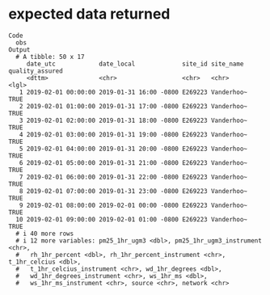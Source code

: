 # expected data returned

    Code
      obs
    Output
      # A tibble: 50 x 17
         date_utc            date_local             site_id site_name  quality_assured
         <dttm>              <chr>                  <chr>   <chr>      <lgl>          
       1 2019-02-01 00:00:00 2019-01-31 16:00 -0800 E269223 Vanderhoo~ TRUE           
       2 2019-02-01 01:00:00 2019-01-31 17:00 -0800 E269223 Vanderhoo~ TRUE           
       3 2019-02-01 02:00:00 2019-01-31 18:00 -0800 E269223 Vanderhoo~ TRUE           
       4 2019-02-01 03:00:00 2019-01-31 19:00 -0800 E269223 Vanderhoo~ TRUE           
       5 2019-02-01 04:00:00 2019-01-31 20:00 -0800 E269223 Vanderhoo~ TRUE           
       6 2019-02-01 05:00:00 2019-01-31 21:00 -0800 E269223 Vanderhoo~ TRUE           
       7 2019-02-01 06:00:00 2019-01-31 22:00 -0800 E269223 Vanderhoo~ TRUE           
       8 2019-02-01 07:00:00 2019-01-31 23:00 -0800 E269223 Vanderhoo~ TRUE           
       9 2019-02-01 08:00:00 2019-02-01 00:00 -0800 E269223 Vanderhoo~ TRUE           
      10 2019-02-01 09:00:00 2019-02-01 01:00 -0800 E269223 Vanderhoo~ TRUE           
      # i 40 more rows
      # i 12 more variables: pm25_1hr_ugm3 <dbl>, pm25_1hr_ugm3_instrument <chr>,
      #   rh_1hr_percent <dbl>, rh_1hr_percent_instrument <chr>, t_1hr_celcius <dbl>,
      #   t_1hr_celcius_instrument <chr>, wd_1hr_degrees <dbl>,
      #   wd_1hr_degrees_instrument <chr>, ws_1hr_ms <dbl>,
      #   ws_1hr_ms_instrument <chr>, source <chr>, network <chr>

